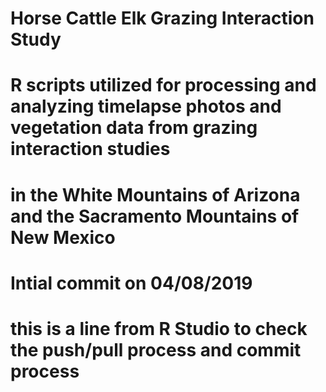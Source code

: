 # Horse Cattle Elk Grazing Interaction Study
# R scripts utilized for processing and analyzing timelapse photos and vegetation data from grazing interaction studies
# in the White Mountains of Arizona and the Sacramento Mountains of New Mexico
# Intial commit on 04/08/2019

# this is a line from R Studio to check the push/pull process and commit process
